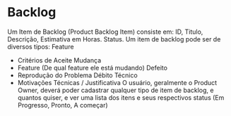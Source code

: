 # Backlog
Um Item de Backlog (Product Backlog Item) consiste em: ID, Titulo, Descrição, Estimativa em Horas. Status.
Um item de backlog pode ser de diversos tipos: 
Feature
+ Critérios de Aceite 
Mudança
+ Feature (De qual feature ele está mudando)
Defeito
+ Reprodução do Problema
Débito Técnico
+ Motivações Técnicas / Justificativa
O usuário, geralmente o Product Owner, deverá poder cadastrar qualquer tipo de item de backlog, e quantos quiser, e ver uma lista dos itens e seus respectivos status (Em Progresso, Pronto, A começar)
